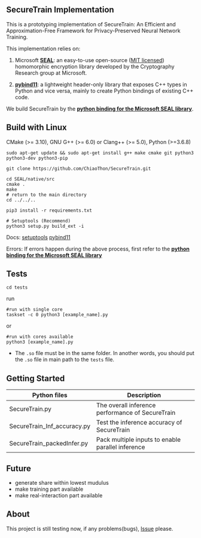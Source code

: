 ## SecureTrain Implementation

This is a prototyping implementation of SecureTrain: An Efficient and Approximation-Free Framework for Privacy-Preserved Neural Network Training.

This implementation relies on: 

1. Microsoft [**SEAL**](https://github.com/microsoft/SEAL): an easy-to-use open-source ([MIT licensed](https://github.com/microsoft/SEAL/blob/master/LICENSE)) homomorphic encryption library developed by the Cryptography Research group at Microsoft.

2. [**pybind11**](https://github.com/pybind/pybind11): a lightweight header-only library that exposes C++ types in Python and vice versa, mainly to create Python bindings of existing C++ code.

We build SecureTrain by the [**python binding for the Microsoft SEAL library**](https://github.com/Huelse/SEAL-Python).

## Build with Linux
CMake (>= 3.10), GNU G++ (>= 6.0) or Clang++ (>= 5.0), Python (>=3.6.8)

`sudo apt-get update && sudo apt-get install g++ make cmake git python3 python3-dev python3-pip`

`git clone https://github.com/ChiaoThon/SecureTrain.git`

```shell
cd SEAL/native/src
cmake .
make
# return to the main directory
cd ../../..

pip3 install -r requirements.txt

# Setuptools (Recommend)
python3 setup.py build_ext -i
```

Docs: [setuptools](https://docs.python.org/3/distutils/configfile.html) [pybind11](https://pybind11.readthedocs.io/en/master/index.html)

Errors: If errors happen during the above process, first refer to the [**python binding for the Microsoft SEAL library**](https://github.com/Huelse/SEAL-Python)

## Tests

`cd tests`

run

```shell
#run with single core
taskset -c 0 python3 [example_name].py
```
 
or

```shell
#run with cores available
python3 [example_name].py
```

* The `.so` file must be in the same folder. In another words, you should put the `.so` file in main path to the `tests` file. 



## Getting Started
| Python files     | Description                                                  |
| ---------------- | ------------------------------------------------------------ |
| SecureTrain.py   | The overall inference performance of SecureTrain|
| SecureTrain_Inf_accuracy.py  | Test the inference accuracy of SecureTrain |
| SecureTrain_packedInfer.py  | Pack multiple inputs to enable parallel inference |



## Future
* generate share within lowest mudulus
* make training part available
* make real-interaction part available


## About
This project is still testing now, if any problems(bugs), [Issue](https://github.com/ChiaoThon/SecureTrain/issues) please.


